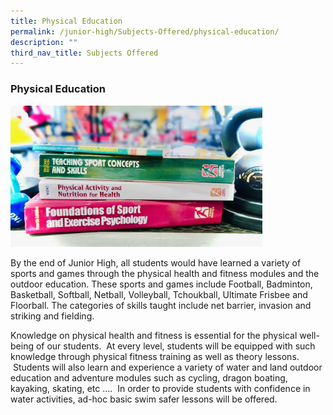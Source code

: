 ```yaml
---
title: Physical Education
permalink: /junior-high/Subjects-Offered/physical-education/
description: ""
third_nav_title: Subjects Offered
---
```

### Physical Education

<img src="/images/phyedu1.png" 
     style="width:80%">

By the end of Junior High, all students would have learned a variety of sports and games through the physical health and fitness modules and the outdoor education. These sports and games include Football, Badminton, Basketball, Softball, Netball, Volleyball, Tchoukball, Ultimate Frisbee and Floorball. The categories of skills taught include net barrier, invasion and striking and fielding.

Knowledge on physical health and fitness is essential for the physical well-being of our students.  At every level, students will be equipped with such knowledge through physical fitness training as well as theory lessons.  Students will also learn and experience a variety of water and land outdoor education and adventure modules such as cycling, dragon boating, kayaking, skating, etc ….  In order to provide students with confidence in water activities, ad-hoc basic swim safer lessons will be offered.